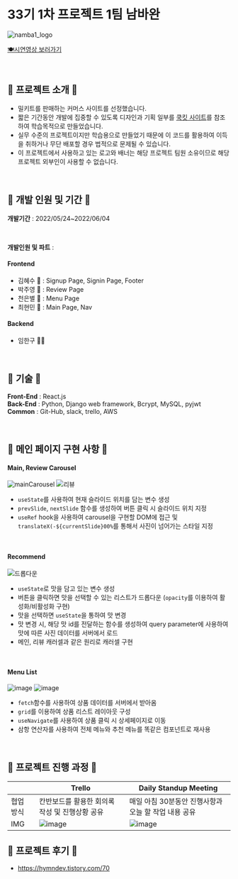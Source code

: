 # 33기 1차 프로젝트 1팀 남바완
![namba1_logo](https://user-images.githubusercontent.com/72453080/171790066-206e9591-15f3-4ba0-97be-413f21d13694.png)

[🍽️시연영상 보러가기](https://youtu.be/KlmscbOsnMc)

<br/>

## 🌼 프로젝트 소개 🌼


* 밀키트를 판매하는 커머스 사이트를 선정했습니다.
* 짧은 기간동안 개발에 집중할 수 있도록 디자인과 기획 일부를 [쿡킷 사이트](https://www.cjcookit.com/pc/main)를 참조하여 학습목적으로 만들었습니다.
* 실무 수준의 프로젝트이지만 학습용으로 만들었기 때문에 이 코드를 활용하여 이득을 취하거나 무단 배포할 경우 법적으로 문제될 수 있습니다.
* 이 프로젝트에서 사용하고 있는 로고와 배너는 해당 프로젝트 팀원 소유이므로 해당 프로젝트 외부인이 사용할 수 없습니다.

<br/>

## 🌼 개발 인원 및 기간 🌼
**개발기간** : 2022/05/24~2022/06/04

<br/>

**개발인원 및 파트** : 
#### Frontend
- 김혜수 🐷 : Signup Page, Signin Page, Footer
- 박주영 🍋 : Review Page
- 천은별 🌟 : Menu Page
- 최현민 🐜 : Main Page, Nav

#### Backend
- 임한구 🎅🏻

<br/>

## 🌼 기술 🌼
**Front-End** : React.js 
<br/>
**Back-End** : Python, Django web framework, Bcrypt, MySQL, pyjwt
<br/>
**Common** : Git-Hub, slack, trello, AWS

<br/>

## 🌼 메인 페이지 구현 사항 🌼

#### Main, Review Carousel
![mainCarousel](https://user-images.githubusercontent.com/96946274/172137767-e1790198-d442-47ca-8f85-4fa7a079205b.gif)
![리뷰](https://user-images.githubusercontent.com/96946274/172137756-88064344-cc33-4df5-9b03-ea7c939a9c3f.gif)
- `useState`를 사용하여 현재 슬라이드 위치를 담는 변수 생성
- `prevSlide`, `nextSlide` 함수를 생성하여 버튼 클릭 시 슬라이드 위치 지정
- `useRef` hook을 사용하여 carousel을 구현할 DOM에 접근 및 `translateX(-${currentSlide}00%`를 통해서 사진이 넘어가는 스타일 지정

<br/>

#### Recommend
![드롭다운](https://user-images.githubusercontent.com/96946274/172137737-1799a261-f48b-4c10-bcf9-98d14ff7dd54.gif)
- `useState`로 맛을 담고 있는 변수 생성
- 버튼을 클릭하면 맛을 선택할 수 있는 리스트가 드롭다운 (`opacity`를 이용하여 활성화/비활성화 구현)
- 맛을 선택하면 `useState`을 통하여 맛 변경
- 맛 변경 시, 해당 맛 id를 전달하는 함수를 생성하여 query parameter에 사용하여 맛에 따른 사진 데이터를 서버에서 로드
- 메인, 리뷰 캐러셀과 같은 원리로 캐러셀 구현

<br/>

#### Menu List
![image](https://user-images.githubusercontent.com/96946274/172140182-b8e4ab6f-bed9-4872-a6f5-d7338e0385a3.png)
![image](https://user-images.githubusercontent.com/96946274/172140240-1ca2c23f-d925-4bcc-bb98-76ff62d9a4ec.png)
- `fetch`함수를 사용하여 상품 데이터를 서버에서 받아옴
- `grid`를 이용하여 상품 리스트 레이아웃 구성
- `useNavigate`를 사용하여 상품 클릭 시 상세페이지로 이동
- 삼항 연산자를 사용하여 전체 메뉴와 추천 메뉴를 똑같은 컴포넌트로 재사용


<br/>

## 🌼 프로젝트 진행 과정 🌼
||Trello|Daily Standup Meeting|
|------|---|---|
|협업 방식|칸반보드를 활용한 회의록 작성 및 진행상황 공유|매일 아침 30분동안 진행사항과 오늘 할 작업 내용 공유|
|IMG|![image](https://user-images.githubusercontent.com/72453080/172017656-5a83e3f5-34c4-44b8-b600-39ed7c6600d0.png)|![image](https://user-images.githubusercontent.com/72453080/172017691-c160d276-3004-4dbc-966b-d761d8c749b8.png)|

## 🌼 프로젝트 후기 🌼
- https://hymndev.tistory.com/70
